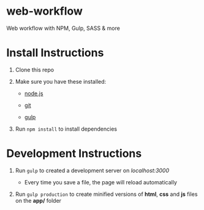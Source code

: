 # web-workflow
Web workflow with NPM, Gulp, SASS &amp; more

# Install Instructions

1. Clone this repo

2. Make sure you have these installed:

    - [node.js](http://nodejs.org/)

    - [git](http://git-scm.com)

    - [gulp](http://gulpjs.com)
    
3. Run `npm install` to install dependencies


# Development Instructions

1. Run `gulp` to created a development server on _localhost:3000_

    - Every time you save a file, the page will reload automatically

2. Run `gulp production` to create minified versions of **html**, **css** and **js** files on the **app/** folder
